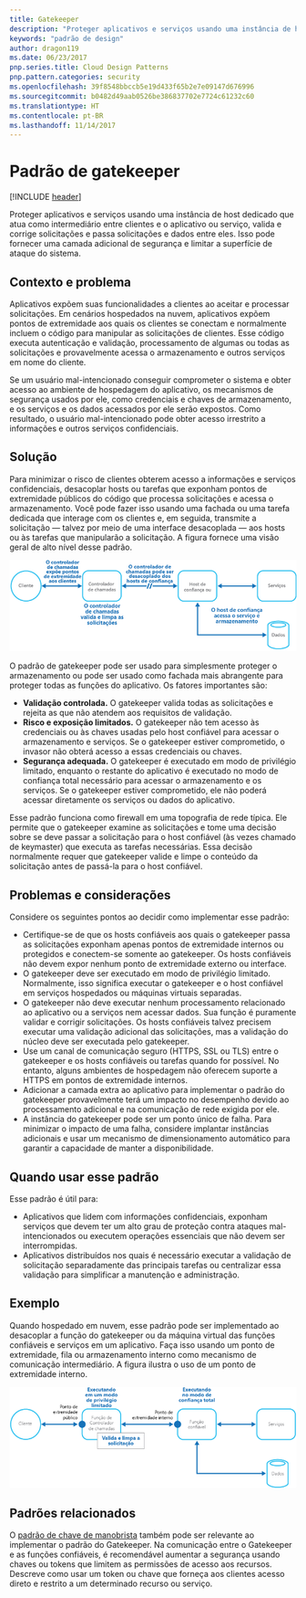 ```yaml
---
title: Gatekeeper
description: "Proteger aplicativos e serviços usando uma instância de host dedicado que atua como intermediário entre clientes e o aplicativo ou serviço, valida e corrige solicitações e passa solicitações e dados entre eles."
keywords: "padrão de design"
author: dragon119
ms.date: 06/23/2017
pnp.series.title: Cloud Design Patterns
pnp.pattern.categories: security
ms.openlocfilehash: 39f8548bbccb5e19d433f65b2e7e09147d676996
ms.sourcegitcommit: b0482d49aab0526be386837702e7724c61232c60
ms.translationtype: HT
ms.contentlocale: pt-BR
ms.lasthandoff: 11/14/2017
---
```

# <a name="gatekeeper-pattern"></a>Padrão de gatekeeper

[!INCLUDE [header](../_includes/header.md)]

Proteger aplicativos e serviços usando uma instância de host dedicado que atua como intermediário entre clientes e o aplicativo ou serviço, valida e corrige solicitações e passa solicitações e dados entre eles. Isso pode fornecer uma camada adicional de segurança e limitar a superfície de ataque do sistema.

## <a name="context-and-problem"></a>Contexto e problema

Aplicativos expõem suas funcionalidades a clientes ao aceitar e processar solicitações. Em cenários hospedados na nuvem, aplicativos expõem pontos de extremidade aos quais os clientes se conectam e normalmente incluem o código para manipular as solicitações de clientes. Esse código executa autenticação e validação, processamento de algumas ou todas as solicitações e provavelmente acessa o armazenamento e outros serviços em nome do cliente.

Se um usuário mal-intencionado conseguir comprometer o sistema e obter acesso ao ambiente de hospedagem do aplicativo, os mecanismos de segurança usados por ele, como credenciais e chaves de armazenamento, e os serviços e os dados acessados por ele serão expostos. Como resultado, o usuário mal-intencionado pode obter acesso irrestrito a informações e outros serviços confidenciais.

## <a name="solution"></a>Solução

Para minimizar o risco de clientes obterem acesso a informações e serviços confidenciais, desacoplar hosts ou tarefas que exponham pontos de extremidade públicos do código que processa solicitações e acessa o armazenamento. Você pode fazer isso usando uma fachada ou uma tarefa dedicada que interage com os clientes e, em seguida, transmite a solicitação &mdash; talvez por meio de uma interface desacoplada &mdash; aos hosts ou às tarefas que manipularão a solicitação. A figura fornece uma visão geral de alto nível desse padrão.

![Visão geral de alto nível desse padrão](./_images/gatekeeper-diagram.png)


O padrão de gatekeeper pode ser usado para simplesmente proteger o armazenamento ou pode ser usado como fachada mais abrangente para proteger todas as funções do aplicativo. Os fatores importantes são:

- **Validação controlada.** O gatekeeper valida todas as solicitações e rejeita as que não atendem aos requisitos de validação.
- **Risco e exposição limitados.** O gatekeeper não tem acesso às credenciais ou às chaves usadas pelo host confiável para acessar o armazenamento e serviços. Se o gatekeeper estiver comprometido, o invasor não obterá acesso a essas credenciais ou chaves.
- **Segurança adequada.** O gatekeeper é executado em modo de privilégio limitado, enquanto o restante do aplicativo é executado no modo de confiança total necessário para acessar o armazenamento e os serviços. Se o gatekeeper estiver comprometido, ele não poderá acessar diretamente os serviços ou dados do aplicativo.

Esse padrão funciona como firewall em uma topografia de rede típica. Ele permite que o gatekeeper examine as solicitações e tome uma decisão sobre se deve passar a solicitação para o host confiável (às vezes chamado de keymaster) que executa as tarefas necessárias. Essa decisão normalmente requer que gatekeeper valide e limpe o conteúdo da solicitação antes de passá-la para o host confiável.

## <a name="issues-and-considerations"></a>Problemas e considerações

Considere os seguintes pontos ao decidir como implementar esse padrão:

- Certifique-se de que os hosts confiáveis aos quais o gatekeeper passa as solicitações exponham apenas pontos de extremidade internos ou protegidos e conectem-se somente ao gatekeeper. Os hosts confiáveis não devem expor nenhum ponto de extremidade externo ou interface.
- O gatekeeper deve ser executado em modo de privilégio limitado. Normalmente, isso significa executar o gatekeeper e o host confiável em serviços hospedados ou máquinas virtuais separadas.
- O gatekeeper não deve executar nenhum processamento relacionado ao aplicativo ou a serviços nem acessar dados. Sua função é puramente validar e corrigir solicitações. Os hosts confiáveis talvez precisem executar uma validação adicional das solicitações, mas a validação do núcleo deve ser executada pelo gatekeeper.
- Use um canal de comunicação seguro (HTTPS, SSL ou TLS) entre o gatekeeper e os hosts confiáveis ou tarefas quando for possível. No entanto, alguns ambientes de hospedagem não oferecem suporte a HTTPS em pontos de extremidade internos.
- Adicionar a camada extra ao aplicativo para implementar o padrão do gatekeeper provavelmente terá um impacto no desempenho devido ao processamento adicional e na comunicação de rede exigida por ele.
- A instância do gatekeeper pode ser um ponto único de falha. Para minimizar o impacto de uma falha, considere implantar instâncias adicionais e usar um mecanismo de dimensionamento automático para garantir a capacidade de manter a disponibilidade.

## <a name="when-to-use-this-pattern"></a>Quando usar esse padrão

Esse padrão é útil para:

- Aplicativos que lidem com informações confidenciais, exponham serviços que devem ter um alto grau de proteção contra ataques mal-intencionados ou executem operações essenciais que não devem ser interrompidas.
- Aplicativos distribuídos nos quais é necessário executar a validação de solicitação separadamente das principais tarefas ou centralizar essa validação para simplificar a manutenção e administração.

## <a name="example"></a>Exemplo

Quando hospedado em nuvem, esse padrão pode ser implementado ao desacoplar a função do gatekeeper ou da máquina virtual das funções confiáveis e serviços em um aplicativo. Faça isso usando um ponto de extremidade, fila ou armazenamento interno como mecanismo de comunicação intermediário. A figura ilustra o uso de um ponto de extremidade interno.

![Um exemplo do padrão usando as funções de trabalho e da web de Serviços de Nuvem](./_images/gatekeeper-endpoint.png)


## <a name="related-patterns"></a>Padrões relacionados

O [padrão de chave de manobrista](valet-key.md) também pode ser relevante ao implementar o padrão do Gatekeeper. Na comunicação entre o Gatekeeper e as funções confiáveis, é recomendável aumentar a segurança usando chaves ou tokens que limitem as permissões de acesso aos recursos. Descreve como usar um token ou chave que forneça aos clientes acesso direto e restrito a um determinado recurso ou serviço.
